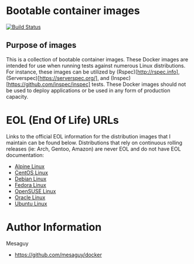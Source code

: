 # Bootable container images
[![Build Status](https://api.travis-ci.org/mesaguy/docker.svg?branch=master)](https://travis-ci.org/mesaguy/docker)

## Purpose of images
This is a collection of bootable container images. These Docker images are intended for use when running tests against numerous Linux distributions. For instance, these images can be utilized by (Rspec)[http://rspec.info], (Serverspec)[https://serverspec.org/], and (Inspec)[https://github.com/inspec/inspec] tests. These Docker images should not be used to deploy applications or be used in any form of production capacity.


# EOL (End Of Life) URLs
Links to the official EOL information for the distribution images that I maintain can be found below. Distributions that rely on continuous rolling releases (ie: Arch, Gentoo, Amazon) are never EOL and do not have EOL documentation:

- [Alpine Linux](https://wiki.alpinelinux.org/wiki/Alpine_Linux:Releases)
- [CentOS Linux](https://wiki.centos.org/FAQ/General)
- [Debian Linux](https://wiki.debian.org/DebianReleases)
- [Fedora Linux](https://fedoraproject.org/wiki/End_of_life)
- [OpenSUSE Linux](https://en.opensuse.org/Lifetime)
- [Oracle Linux](https://www.oracle.com/a/ocom/docs/elsp-lifetime-069338.pdf)
- [Ubuntu Linux](https://wiki.ubuntu.com/Releases)

# Author Information
Mesaguy
- https://github.com/mesaguy/docker
